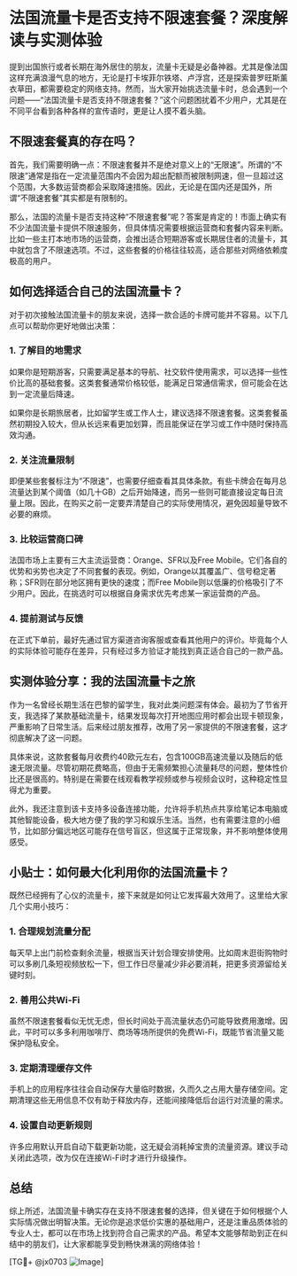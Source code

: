 # 法国流量卡是否支持不限速套餐？深度解读与实测体验

提到出国旅行或者长期在海外居住的朋友，流量卡无疑是必备神器。尤其是像法国这样充满浪漫气息的地方，无论是打卡埃菲尔铁塔、卢浮宫，还是探索普罗旺斯薰衣草田，都需要稳定的网络支持。然而，当大家开始挑选流量卡时，总会遇到一个问题——“法国流量卡是否支持不限速套餐？”这个问题困扰着不少用户，尤其是在不同平台看到各种各样的宣传语时，更是让人摸不着头脑。

## 不限速套餐真的存在吗？

首先，我们需要明确一点：不限速套餐并不是绝对意义上的“无限速”。所谓的“不限速”通常是指在一定流量范围内不会因为超出配额而被限制网速，但一旦超过这个范围，大多数运营商都会采取降速措施。因此，无论是在国内还是国外，所谓“不限速套餐”其实都是有限制的。

那么，法国的流量卡是否支持这种“不限速套餐”呢？答案是肯定的！市面上确实有不少法国流量卡提供不限速服务，但具体情况需要根据运营商和套餐内容来判断。比如一些主打本地市场的运营商，会推出适合短期游客或长期居住者的流量卡，其中就包含了不限速选项。不过，这些套餐的价格往往较高，适合那些对网络依赖度极高的用户。

## 如何选择适合自己的法国流量卡？

对于初次接触法国流量卡的朋友来说，选择一款合适的卡牌可能并不容易。以下几点可以帮助你更好地做出决策：

### 1. **了解目的地需求**
   如果你是短期游客，只需要满足基本的导航、社交软件使用需求，可以选择一些性价比高的基础套餐。这类套餐通常价格较低，能满足日常通信需求，但可能会在达到一定流量后降速。
   
   如果你是长期旅居者，比如留学生或工作人士，建议选择不限速套餐。这类套餐虽然初期投入较大，但从长远来看更加划算，而且能保证在学习或工作中随时保持高效沟通。

### 2. **关注流量限制**
   即便某些套餐标注为“不限速”，也需要仔细查看其具体条款。有些卡牌会在每月总流量达到某个阈值（如几十GB）之后开始降速，而另一些则可能直接设定每日流量上限。因此，在购买之前一定要弄清楚自己的实际使用情况，避免因超量导致不必要的麻烦。

### 3. **比较运营商口碑**
   法国市场上主要有三大主流运营商：Orange、SFR以及Free Mobile。它们各自的优势和劣势也决定了不同套餐的表现。例如，Orange以其覆盖广、信号稳定著称；SFR则在部分地区拥有更快的速度；而Free Mobile则以低廉的价格吸引了不少用户。因此，在挑选时可以根据自身需求优先考虑某一家运营商的产品。

### 4. **提前测试与反馈**
   在正式下单前，最好先通过官方渠道咨询客服或查看其他用户的评价。毕竟每个人的实际体验可能存在差异，只有经过多方验证才能找到真正适合自己的一款产品。

## 实测体验分享：我的法国流量卡之旅

作为一名曾经长期生活在巴黎的留学生，我对此类问题深有体会。最初为了节省开支，我选择了某款基础流量卡，结果发现每次打开地图应用时都会出现卡顿现象，严重影响了日常生活。后来经过朋友推荐，改用了另一家提供的不限速套餐，这才彻底解决了这一问题。

具体来说，这款套餐每月收费约40欧元左右，包含100GB高速流量以及随后的低速无限流量。尽管初期花费略高，但由于无需频繁担心流量耗尽的问题，整体性价比还是很高的。特别是在需要在线观看教学视频或参与视频会议时，这种稳定性显得尤为重要。

此外，我还注意到该卡支持多设备连接功能，允许将手机热点共享给笔记本电脑或其他智能设备，极大地方便了我的学习和娱乐生活。当然，也有需要注意的小细节，比如部分偏远地区可能存在信号盲区，但这属于正常现象，并不影响整体使用感受。

## 小贴士：如何最大化利用你的法国流量卡？

既然已经拥有了心仪的流量卡，接下来就是如何让它发挥最大效用了。这里给大家几个实用小技巧：

### 1. **合理规划流量分配**
   每天早上出门前检查剩余流量，根据当天计划合理安排使用。比如周末逛街购物时可以多刷几条短视频放松一下，但工作日尽量减少非必要消耗，把更多资源留给关键时刻。

### 2. **善用公共Wi-Fi**
   虽然不限速套餐看似无忧无虑，但长时间处于高流量状态仍可能导致费用激增。因此，平时可以多多利用咖啡厅、商场等场所提供的免费Wi-Fi，既能节省流量又能保护隐私安全。

### 3. **定期清理缓存文件**
   手机上的应用程序往往会自动保存大量临时数据，久而久之占用大量存储空间。定期清理这些无用信息不仅有助于释放内存，还能间接降低后台运行对流量的需求。

### 4. **设置自动更新规则**
   许多应用默认开启自动下载更新功能，这无疑会消耗掉宝贵的流量资源。建议手动关闭此选项，改为仅在连接Wi-Fi时才进行升级操作。

## 总结

综上所述，法国流量卡确实存在支持不限速套餐的选择，但关键在于如何根据个人实际情况做出明智决策。无论你是追求低价实惠的基础用户，还是注重品质体验的专业人士，都可以在市场上找到符合自己需求的产品。希望本文能够帮助到正在纠结中的朋友们，让大家都能享受到畅快淋漓的网络体验！

[TG💪+ @jx0703 ![Image](https://github.com/user-attachments/assets/dbca1d08-cadb-493c-b0ec-ad6f7a83f270)]